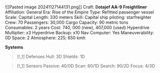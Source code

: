 ![[Pasted image 20241127144131.png]]
Craft: B**otajef AA-9 Freightliner**
Affiliation: General
Era: Rise of the Empire
Type: Refitted passenger vessel
Scale: Capital
Length: 330 meters
Skill: Capital ship piloting: starfreighter
Crew: 70
Passengers: 30,000
Cargo Capacity: 90 metric tons
Consumables: 2 years
Cost: 740, 000 (new), 407,000 (used)
Hyperdrive Multiplier: x3
Hyperdrive Backup: x10
Nav Computer: Yes
Maneuverability: 0D
Space: 2
Atmosphere: 225; 650 kmh

**Systems**
> [!_1] Defenses
> Hull: 3D
> Shields: 1D

> [!_1] Sensors
> Passive: 40/0D
> Scan: 60/1D
> Search: 90/2D
> Focus: 4/3D
